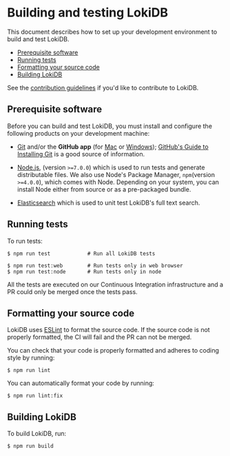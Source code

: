 <!-- This page is a modified version of [Angular](https://github.com/angular/angular/blob/master/docs/DEVELOPER.md). -->

# Building and testing LokiDB

This document describes how to set up your development environment to build and test LokiDB.

* [Prerequisite software](#prerequisite-software)
* [Running tests](#running-tests)
* [Formatting your source code](#formatting-your-source-code)
* [Building LokiDB](#building-lokidb)

See the [contribution guidelines][contribution] if you'd like to contribute to LokiDB.

## Prerequisite software

Before you can build and test LokiDB, you must install and configure the
following products on your development machine:

* [Git](http://git-scm.com) and/or the **GitHub app** (for [Mac](http://mac.github.com) or
  [Windows](http://windows.github.com)); [GitHub's Guide to Installing
  Git](https://help.github.com/articles/set-up-git) is a good source of information.

* [Node.js](http://nodejs.org), (version `>=7.0.0`) which is used to run tests and generate distributable files.
  We also use Node's Package Manager, `npm`(version `>=4.0.0`), which comes with Node.
  Depending on your system, you can install Node either from source or as a pre-packaged bundle.

* [Elasticsearch](https://www.elastic.co/downloads/elasticsearch) which is used to unit test LokiDB's full text search.

## Running tests

To run tests:

```shell
$ npm run test            # Run all LokiDB tests

$ npm run test:web        # Run tests only in web browser
$ npm run test:node       # Run tests only in node
```

All the tests are executed on our Continuous Integration infrastructure and a PR could only be merged once the tests pass.

## Formatting your source code

LokiDB uses [ESLint][eslint] to format the source code. If the source code is not properly formatted, the CI will fail and the PR can not be merged.

You can check that your code is properly formatted and adheres to coding style by running:

``` shell
$ npm run lint
```

You can automatically format your code by running:

``` shell
$ npm run lint:fix
```

## Building LokiDB

To build LokiDB, run:

``` shell
$ npm run build
```

[eslint]: https://eslint.org/
[contribution]: https://github.com/LokiJS-Forge/LokiDB/blob/master/CONTRIBUTING.md
